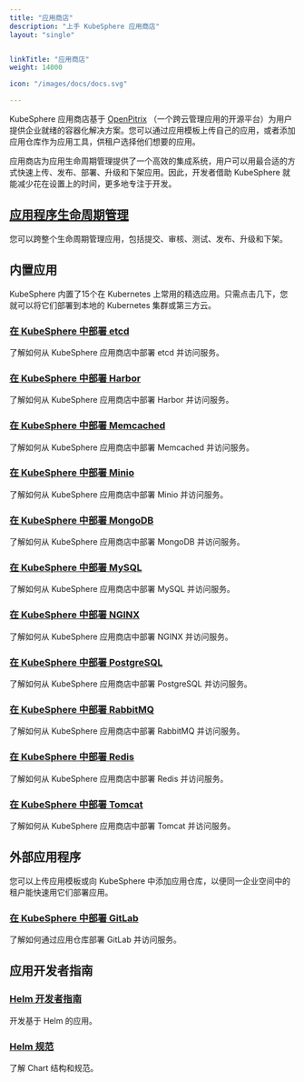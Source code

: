 ```yaml
---
title: "应用商店"
description: "上手 KubeSphere 应用商店"
layout: "single"


linkTitle: "应用商店"
weight: 14000

icon: "/images/docs/docs.svg"

---
```


KubeSphere 应用商店基于 [OpenPitrix](https://github.com/openpitrix/openpitrix)  （一个跨云管理应用的开源平台）为用户提供企业就绪的容器化解决方案。您可以通过应用模板上传自己的应用，或者添加应用仓库作为应用工具，供租户选择他们想要的应用。

应用商店为应用生命周期管理提供了一个高效的集成系统，用户可以用最合适的方式快速上传、发布、部署、升级和下架应用。因此，开发者借助 KubeSphere 就能减少花在设置上的时间，更多地专注于开发。

## [应用程序生命周期管理](../application-store/app-lifecycle-management/)

您可以跨整个生命周期管理应用，包括提交、审核、测试、发布、升级和下架。

## 内置应用

KubeSphere 内置了15个在 Kubernetes 上常用的精选应用。只需点击几下，您就可以将它们部署到本地的 Kubernetes 集群或第三方云。

### [在 KubeSphere 中部署 etcd](../application-store/built-in-apps/etcd-app/)

了解如何从 KubeSphere 应用商店中部署 etcd 并访问服务。

### [在 KubeSphere 中部署 Harbor](../application-store/built-in-apps/harbor-app/)

了解如何从 KubeSphere 应用商店中部署 Harbor 并访问服务。

### [在 KubeSphere 中部署 Memcached](../application-store/built-in-apps/memcached-app/)

了解如何从 KubeSphere 应用商店中部署 Memcached 并访问服务。

### [在 KubeSphere 中部署 Minio](../application-store/built-in-apps/minio-app/)

了解如何从 KubeSphere 应用商店中部署 Minio 并访问服务。

### [在 KubeSphere 中部署 MongoDB](../application-store/built-in-apps/mongodb-app/)

了解如何从 KubeSphere 应用商店中部署 MongoDB 并访问服务。

### [在 KubeSphere 中部署 MySQL](../application-store/built-in-apps/mysql-app/)

了解如何从 KubeSphere 应用商店中部署 MySQL 并访问服务。

### [在 KubeSphere 中部署 NGINX](../application-store/built-in-apps/nginx-app/)

了解如何从 KubeSphere 应用商店中部署 NGINX 并访问服务。

### [在 KubeSphere 中部署 PostgreSQL](../application-store/built-in-apps/postgresql-app/)

了解如何从 KubeSphere 应用商店中部署 PostgreSQL 并访问服务。

### [在 KubeSphere 中部署 RabbitMQ](../application-store/built-in-apps/rabbitmq-app/)

了解如何从 KubeSphere 应用商店中部署 RabbitMQ 并访问服务。

### [在 KubeSphere 中部署 Redis](../application-store/built-in-apps/redis-app/)

了解如何从 KubeSphere 应用商店中部署 Redis 并访问服务。

### [在 KubeSphere 中部署 Tomcat](../application-store/built-in-apps/tomcat-app/)

了解如何从 KubeSphere 应用商店中部署 Tomcat 并访问服务。

## 外部应用程序

您可以上传应用模板或向 KubeSphere 中添加应用仓库，以便同一企业空间中的租户能快速用它们部署应用。

### [在 KubeSphere 中部署 GitLab](../application-store/external-apps/gitlab-app/)

了解如何通过应用仓库部署 GitLab 并访问服务。

## 应用开发者指南

### [Helm 开发者指南](../application-store/app-developer-guide/helm-developer-guide/)

开发基于 Helm 的应用。

### [Helm 规范](../application-store/app-developer-guide/helm-specification/)

了解 Chart 结构和规范。